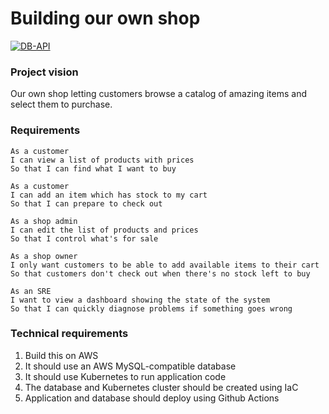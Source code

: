 # Building our own shop

[![DB-API](https://github.com/armakuni/bn-sky-march2023-project/actions/workflows/db-api.yml/badge.svg)](https://github.com/armakuni/bn-sky-march2023-project/actions/workflows/db-api.yml)

### Project vision
Our own shop letting customers browse a catalog of amazing items and select them to purchase.

### Requirements

```
As a customer
I can view a list of products with prices
So that I can find what I want to buy
```
```
As a customer
I can add an item which has stock to my cart
So that I can prepare to check out
```
```
As a shop admin
I can edit the list of products and prices
So that I control what's for sale
```
```
As a shop owner
I only want customers to be able to add available items to their cart
So that customers don't check out when there's no stock left to buy
```
```
As an SRE
I want to view a dashboard showing the state of the system
So that I can quickly diagnose problems if something goes wrong
```

### Technical requirements
1. Build this on AWS
1. It should use an AWS MySQL-compatible database
1. It should use Kubernetes to run application code
1. The database and Kubernetes cluster should be created using IaC
1. Application and database should deploy using Github Actions
